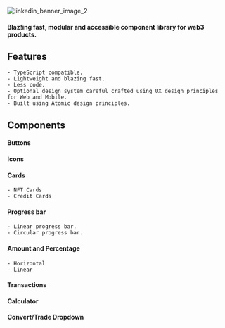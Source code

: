 ![linkedin_banner_image_2](https://user-images.githubusercontent.com/44122952/205468622-3ac05537-d620-4c83-9393-ff16d78f0489.png)

#### Blaz!ing fast, modular and accessible component library for web3 products.

## Features

    - TypeScript compatible.
    - Lightweight and blazing fast.
    - Less code.
    - Optional design system careful crafted using UX design principles for Web and Mobile.
    - Built using Atomic design principles.

## Components

#### Buttons

#### Icons

#### Cards

    - NFT Cards
    - Credit Cards

#### Progress bar

    - Linear progress bar.
    - Circular progress bar.

#### Amount and Percentage

    - Horizontal
    - Linear

#### Transactions

#### Calculator

#### Convert/Trade Dropdown
